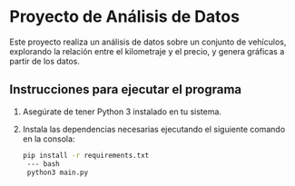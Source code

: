 # Proyecto de Análisis de Datos

Este proyecto realiza un análisis de datos sobre un conjunto de vehículos, explorando la relación entre el kilometraje y el precio, y genera gráficas a partir de los datos.

## Instrucciones para ejecutar el programa

1. Asegúrate de tener Python 3 instalado en tu sistema.
2. Instala las dependencias necesarias ejecutando el siguiente comando en la consola:

   ```bash
   pip install -r requirements.txt
    --- bash
    python3 main.py
